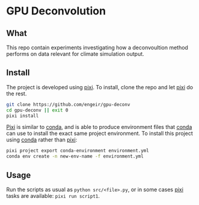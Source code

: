 # GPU Deconvolution

## What

This repo contain experiments investigating how a deconvoultion method performs on data
relevant for climate simulation output.

## Install

The project is developed using [pixi]. To install, clone the repo and let [pixi] do the
rest.

```bash
git clone https://github.com/engeir/gpu-deconv
cd gpu-deconv || exit 0
pixi install
```

[Pixi] is similar to [conda], and is able to produce environment files that [conda] can
use to install the exact same project environment. To install this project using [conda]
rather than [pixi]:

```bash
pixi project export conda-environment environment.yml
conda env create -n new-env-name -f environment.yml
```

## Usage

Run the scripts as usual as `python src/<file>.py`, or in some cases [pixi] tasks are
available: `pixi run script1`.

[conda]: https://docs.conda.io/en/latest/index.html
[pixi]: https://pixi.dev/latest/

